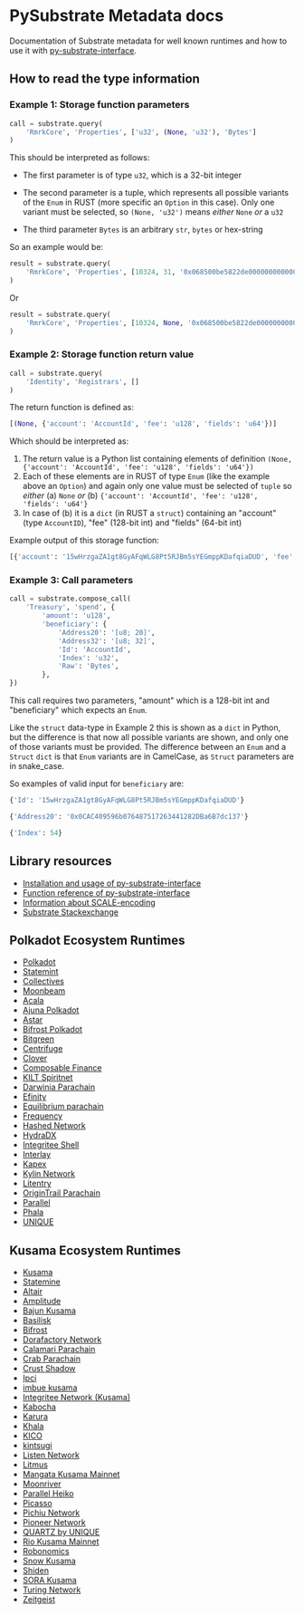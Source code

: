 # PySubstrate Metadata docs

Documentation of Substrate metadata for well known runtimes and how to use it with [py-substrate-interface](https://github.com/polkascan/py-substrate-interface).

## How to read the type information

### Example 1: Storage function parameters

```python
call = substrate.query(
    'RmrkCore', 'Properties', ['u32', (None, 'u32'), 'Bytes']
)
```
This should be interpreted as follows:

* The first parameter is of type `u32`, which is a 32-bit integer

* The second parameter is a tuple, which represents all possible variants of the `Enum` in RUST (more specific an `Option` in this case). Only one variant must be selected, so `(None, 'u32')` means _either_ `None` _or_ a `u32`

* The third parameter `Bytes` is an arbitrary `str`, `bytes` or hex-string

So an example would be:

```python
result = substrate.query(
    'RmrkCore', 'Properties', [10324, 31, '0x068500be5822de000000000000000000']
)
```

Or 

```python
result = substrate.query(
    'RmrkCore', 'Properties', [10324, None, '0x068500be5822de000000000000000000']
)
```

### Example 2: Storage function return value 

```python
call = substrate.query(
    'Identity', 'Registrars', []
)
```
The return function is defined as: 
```python
[(None, {'account': 'AccountId', 'fee': 'u128', 'fields': 'u64'})]
```

Which should be interpreted as:

1. The return value is a Python list containing elements of definition `(None, {'account': 'AccountId', 'fee': 'u128', 'fields': 'u64'})`
2. Each of these elements are in RUST of type `Enum` (like the example above an `Option`) and again only one value must be selected of `tuple` so _either_ (a) `None` _or_  (b) `{'account': 'AccountId', 'fee': 'u128', 'fields': 'u64'}`  
3. In case of (b) it is a `dict` (in RUST a `struct`) containing an "account" (type `AccountID`), "fee" (128-bit int) and "fields" (64-bit int) 

Example output of this storage function:

```python
[{'account': '15wHrzgaZA1gt8GyAFqWLG8Pt5RJBm5sYEGmppKDafqiaDUD', 'fee': 121321321, 'fields': 1231}, None, {'account': '1297caNVrdbg9tQew1kJSHJuMQr93Z4vcD1offK6AzgV4KSE', 'fee': 0, 'fields': 0}]
```

### Example 3: Call parameters

```python
call = substrate.compose_call(
    'Treasury', 'spend', {
        'amount': 'u128',
        'beneficiary': {
            'Address20': '[u8; 20]',
            'Address32': '[u8; 32]',
            'Id': 'AccountId',
            'Index': 'u32',
            'Raw': 'Bytes',
        },
})
```
This call requires two parameters, "amount" which is a 128-bit int and "beneficiary" which expects an `Enum`.

Like the `struct` data-type in Example 2 this is shown as a `dict` in Python, but the difference is that now all 
possible variants are shown, and only one of those variants must be provided. The difference between an `Enum` and a 
`Struct` `dict` is that `Enum` variants are in CamelCase, as 
`Struct` parameters are in snake_case.  

So examples of valid input for `beneficiary` are:
```python
{'Id': '15wHrzgaZA1gt8GyAFqWLG8Pt5RJBm5sYEGmppKDafqiaDUD'}

{'Address20': '0x0CAC409596b076487517263441282DBa6B7dc137'}

{'Index': 54}
``` 

## Library resources 

* [Installation and usage of py-substrate-interface](https://github.com/polkascan/py-substrate-interface#readme)
* [Function reference of py-substrate-interface](https://polkascan.github.io/py-substrate-interface/)
* [Information about SCALE-encoding](https://github.com/polkascan/py-scale-codec#examples-of-different-types)
* [Substrate Stackexchange](https://substrate.stackexchange.com/questions/tagged/python)

## Polkadot Ecosystem Runtimes

* [Polkadot](polkadot.md)
* [Statemint](statemint.md)
* [Collectives](collectives.md)
* [Moonbeam](moonbeam.md)
* [Acala](acala.md)
* [Ajuna Polkadot](ajuna.md)
* [Astar](astar.md)
* [Bifrost Polkadot](bifrost_polkadot.md)
* [Bitgreen](bitgreen-parachain.md)
* [Centrifuge](centrifuge.md)
* [Clover](clover-mainnet.md)
* [Composable Finance](composable.md)
* [KILT Spiritnet](kilt-spiritnet.md)
* [Darwinia Parachain](darwinia-parachain.md)
* [Efinity](efinity.md)
* [Equilibrium parachain](equilibrium-parachain.md)
* [Frequency](frequency.md)
* [Hashed Network](hashed.md)
* [HydraDX](hydradx.md)
* [Integritee Shell](integritee-parachain.md)
* [Interlay](interlay-parachain.md)
* [Kapex](totem-parachain.md)
* [Kylin Network](kylin.md)
* [Litentry](litentry-parachain.md)
* [OriginTrail Parachain](origintrail-parachain.md)
* [Parallel](parallel.md)
* [Phala](phala.md)
* [UNIQUE](unique.md)

## Kusama Ecosystem Runtimes

* [Kusama](kusama.md)
* [Statemine](statemine.md)
* [Altair](altair.md)
* [Amplitude](amplitude.md)
* [Bajun Kusama](bajun.md)
* [Basilisk](basilisk.md)
* [Bifrost](bifrost.md)
* [Dorafactory Network](dora-ksm-parachain.md)
* [Calamari Parachain](calamari.md)
* [Crab Parachain](crab-parachain.md)
* [Crust Shadow](crust-collator.md)
* [Ipci](ipci.md)
* [imbue kusama](imbue.md)
* [Integritee Network (Kusama)](integritee-parachain.md)
* [Kabocha](kabocha-parachain.md)
* [Karura](karura.md)
* [Khala](khala.md)
* [KICO](kico.md)
* [kintsugi](kintsugi-parachain.md)
* [Listen Network](listen-parachain.md)
* [Litmus](litmus-parachain.md)
* [Mangata Kusama Mainnet](mangata-parachain.md)
* [Moonriver](moonriver.md)
* [Parallel Heiko](heiko.md)
* [Picasso](picasso.md)
* [Pichiu Network](pichiu.md)
* [Pioneer Network](pioneer-runtime.md)
* [QUARTZ by UNIQUE](quartz.md)
* [Rio Kusama Mainnet](parachain-rio.md)
* [Robonomics](robonomics.md)
* [Snow Kusama](snow.md)
* [Shiden](shiden.md)
* [SORA Kusama](sora_ksm.md)
* [Turing Network](turing.md)
* [Zeitgeist](zeitgeist.md)


